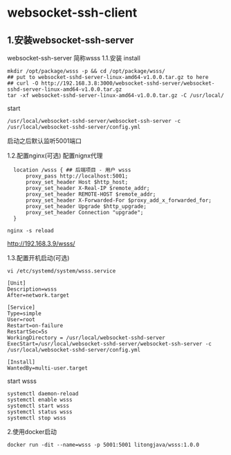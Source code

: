 # websocket-ssh-client

## 1.安装websocket-ssh-server
websocket-ssh-server 简称wsss
1.1.安装
install
```
mkdir /opt/package/wsss -p && cd /opt/package/wsss/
## put to websocket-sshd-server-linux-amd64-v1.0.0.tar.gz to here
## curl -O http://192.168.3.8:3000/websocket-sshd-server/websocket-sshd-server-linux-amd64-v1.0.0.tar.gz
tar -xf websocket-sshd-server-linux-amd64-v1.0.0.tar.gz -C /usr/local/
```

start
```
/usr/local/websocket-sshd-server/websocket-ssh-server -c /usr/local/websocket-sshd-server/config.yml
```
启动之后默认监听5001端口


1.2.配置nginx(可选)
配置nignx代理
```
  location /wsss { ## 后端项目 - 用户 wsss
      proxy_pass http://localhost:5001;
      proxy_set_header Host $http_host;
      proxy_set_header X-Real-IP $remote_addr;
      proxy_set_header REMOTE-HOST $remote_addr;
      proxy_set_header X-Forwarded-For $proxy_add_x_forwarded_for;
      proxy_set_header Upgrade $http_upgrade;
      proxy_set_header Connection "upgrade";
  }

```

```
nginx -s reload
```

http://192.168.3.9/wsss/

1.3.配置开机启动(可选)
```
vi /etc/systemd/system/wsss.service
```

```
[Unit]
Description=wsss
After=network.target

[Service]
Type=simple
User=root
Restart=on-failure
RestartSec=5s
WorkingDirectory = /usr/local/websocket-sshd-server
ExecStart=/usr/local/websocket-sshd-server/websocket-ssh-server -c /usr/local/websocket-sshd-server/config.yml

[Install]
WantedBy=multi-user.target
```

start wsss
```
systemctl daemon-reload
systemctl enable wsss
systemctl start wsss
systemctl status wsss
systemctl stop wsss
```
2.使用docker启动
```
docker run -dit --name=wsss -p 5001:5001 litongjava/wsss:1.0.0
```
